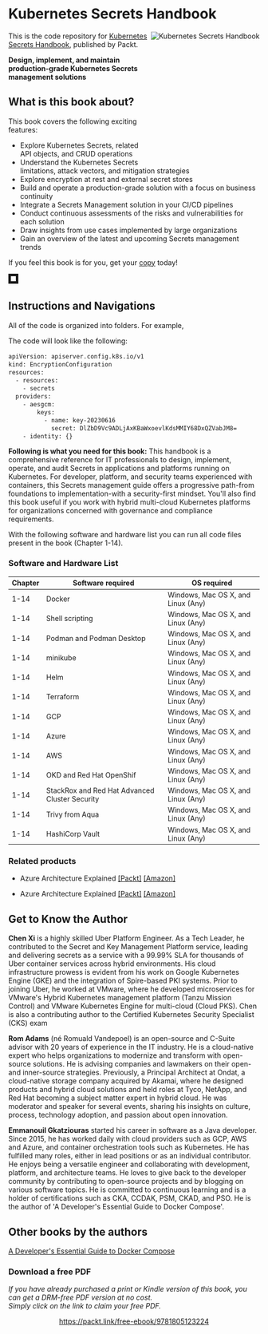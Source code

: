 # Kubernetes Secrets Handbook

<a href="https://www.packtpub.com/product/kubernetes-secrets-handbook/9781805123224?utm_source=github&utm_medium=repository&utm_campaign=9781805123224"><img src="https://content.packt.com/B20970/cover_image_small.jpg" alt="Kubernetes Secrets Handbook" height="256px" align="right"></a>

This is the code repository for [Kubernetes Secrets Handbook](https://www.packtpub.com/product/kubernetes-secrets-handbook/9781805123224?utm_source=github&utm_medium=repository&utm_campaign=9781805123224), published by Packt.

**Design, implement, and maintain production-grade Kubernetes Secrets management solutions**

## What is this book about?

This book covers the following exciting features:
* Explore Kubernetes Secrets, related API objects, and CRUD operations
* Understand the Kubernetes Secrets limitations, attack vectors, and mitigation strategies
* Explore encryption at rest and external secret stores
* Build and operate a production-grade solution with a focus on business continuity
* Integrate a Secrets Management solution in your CI/CD pipelines
* Conduct continuous assessments of the risks and vulnerabilities for each solution
* Draw insights from use cases implemented by large organizations
* Gain an overview of the latest and upcoming Secrets management trends

If you feel this book is for you, get your [copy](https://www.amazon.com/dp/180512322X) today!

<a href="https://www.packtpub.com/?utm_source=github&utm_medium=banner&utm_campaign=GitHubBanner"><img src="https://raw.githubusercontent.com/PacktPublishing/GitHub/master/GitHub.png" 
alt="https://www.packtpub.com/" border="5" /></a>

## Instructions and Navigations
All of the code is organized into folders. For example,

The code will look like the following:
```
apiVersion: apiserver.config.k8s.io/v1
kind: EncryptionConfiguration
resources:
  - resources:
    - secrets
  providers:
    - aesgcm:
        keys:
          - name: key-20230616
            secret: DlZbD9Vc9ADLjAxKBaWxoevlKdsMMIY68DxQZVabJM8=
    - identity: {}
```

**Following is what you need for this book:**
This handbook is a comprehensive reference for IT professionals to design, implement, operate, and audit Secrets in applications and platforms running on Kubernetes. For developer, platform, and security teams experienced with containers, this Secrets management guide offers a progressive path-from foundations to implementation-with a security-first mindset. You'll also find this book useful if you work with hybrid multi-cloud Kubernetes platforms for organizations concerned with governance and compliance requirements.

With the following software and hardware list you can run all code files present in the book (Chapter 1-14).
### Software and Hardware List
| Chapter | Software required | OS required |
| -------- | ------------------------------------ | ----------------------------------- |
| 1-14 | Docker | Windows, Mac OS X, and Linux (Any) |
| 1-14 | Shell scripting | Windows, Mac OS X, and Linux (Any) |
| 1-14 | Podman and Podman Desktop | Windows, Mac OS X, and Linux (Any) |
| 1-14 | minikube | Windows, Mac OS X, and Linux (Any) |
| 1-14 | Helm | Windows, Mac OS X, and Linux (Any) |
| 1-14 | Terraform | Windows, Mac OS X, and Linux (Any) |
| 1-14 | GCP | Windows, Mac OS X, and Linux (Any) |
| 1-14 | Azure | Windows, Mac OS X, and Linux (Any) |
| 1-14 | AWS | Windows, Mac OS X, and Linux (Any) |
| 1-14 | OKD and Red Hat OpenShif | Windows, Mac OS X, and Linux (Any) |
| 1-14 | StackRox and Red Hat Advanced Cluster Security | Windows, Mac OS X, and Linux (Any) |
| 1-14 | Trivy from Aqua | Windows, Mac OS X, and Linux (Any) |
| 1-14 | HashiCorp Vault | Windows, Mac OS X, and Linux (Any) |

### Related products
* Azure Architecture Explained [[Packt]](https://www.packtpub.com/product/azure-architecture-explained/9781837634811?utm_source=github&utm_medium=repository&utm_campaign=9781837634811) [[Amazon]](https://www.amazon.com/dp/1837634815)

* Azure Architecture Explained [[Packt]](https://www.packtpub.com/product/mastering-elastic-kubernetes-service-on-aws/9781803231211?utm_source=github&utm_medium=repository&utm_campaign=9781803231211) [[Amazon]](https://www.amazon.com/dp/1803231211)


## Get to Know the Author
**Chen Xi**
 is a highly skilled Uber Platform Engineer. As a Tech Leader, he contributed to the Secret and Key Management Platform service, leading and delivering secrets as a service with a 99.99% SLA for thousands of Uber container services across hybrid environments. His cloud infrastructure prowess is evident from his work on Google Kubernetes Engine (GKE) and the integration of Spire-based PKI systems. Prior to joining Uber, he worked at VMware, where he developed microservices for VMware's Hybrid Kubernetes management platform (Tanzu Mission Control) and VMware Kubernetes Engine for multi-cloud (Cloud PKS). Chen is also a contributing author to the Certified Kubernetes Security Specialist (CKS) exam

**Rom Adams**
(né Romuald Vandepoel) is an open-source and C-Suite advisor with 20 years of experience in the IT industry. He is a cloud-native expert who helps organizations to modernize and transform with open-source solutions. He is advising companies and lawmakers on their open- and inner-source strategies. Previously, a Principal Architect at Ondat, a cloud-native storage company acquired by Akamai, where he designed products and hybrid cloud solutions and held roles at Tyco, NetApp, and Red Hat becoming a subject matter expert in hybrid cloud. He was moderator and speaker for several events, sharing his insights on culture, process, technology adoption, and passion about open innovation.

**Emmanouil Gkatziouras**
started his career in software as a Java developer. Since 2015, he has worked daily with cloud providers such as GCP, AWS and Azure, and container orchestration tools such as Kubernetes. He has fulfilled many roles, either in lead positions or as an individual contributor. He enjoys being a versatile engineer and collaborating with development, platform, and architecture teams. He loves to give back to the developer community by contributing to open-source projects and by blogging on various software topics. He is committed to continuous learning and is a holder of certifications such as CKA, CCDAK, PSM, CKAD, and PSO. He is the author of 'A Developer's Essential Guide to Docker Compose'.


## Other books by the authors
[A Developer's Essential Guide to Docker Compose](https://www.packtpub.com/product/a-developers-essential-guide-to-docker-compose/9781803234366?utm_source=github&utm_medium=repository&utm_campaign=9781803234366)

### Download a free PDF

 <i>If you have already purchased a print or Kindle version of this book, you can get a DRM-free PDF version at no cost.<br>Simply click on the link to claim your free PDF.</i>
<p align="center"> <a href="https://packt.link/free-ebook/9781805123224">https://packt.link/free-ebook/9781805123224 </a> </p>
